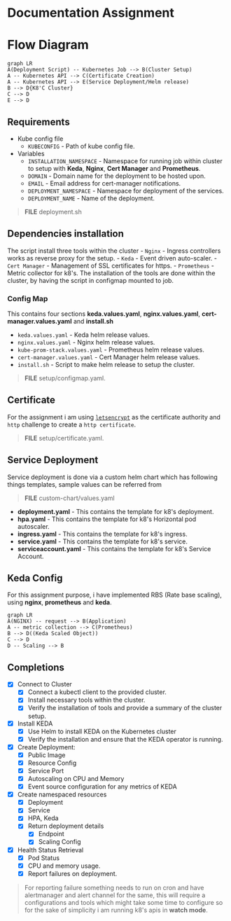 # Documentation Assignment

# Flow Diagram
```mermaid
graph LR
A(Deployment Script) -- Kubernetes Job --> B(Cluster Setup)
A -- Kubernetes API --> C(Certificate Creation)
A -- Kubernetes API --> E(Service Deployment/Helm release)
B --> D{K8'C Cluster}
C --> D
E --> D
```

## Requirements
- Kube config file
	- `KUBECONFIG` - Path of kube config file.
- Variables
	- `INSTALLATION_NAMESPACE` - Namespace for running job within cluster to setup with **Keda**, **Nginx**,  **Cert Manager** and **Prometheus**.
	- `DOMAIN` - Domain name for the deployment to be hosted upon.
	- `EMAIL` - Email address for cert-manager notifications.
	- `DEPLOYMENT_NAMESPACE` - Namespace for deployment of the services.
	- `DEPLOYMENT_NAME` - Name of the deployment.

> **FILE**  deployment.sh

## Dependencies installation
The script install three tools within the cluster
	- `Nginx` - Ingress controllers works as reverse proxy for the setup.
	- `Keda` - Event driven auto-scaler.
	- `Cert Manager` - Management of SSL certificates for https. 
	- `Prometheus` - Metric collector for k8's.
The installation of the tools are done within the cluster, by having the script in configmap mounted to job.

### Config Map
This contains four sections **keda.values.yaml**, **nginx.values.yaml**, **cert-manager.values.yaml** and **install.sh**
- `keda.values.yaml` - Keda helm release values.
- `nginx.values.yaml` - Nginx helm release values.
- `kube-prom-stack.values.yaml` - Prometheus helm release values.
- `cert-manager.values.yaml` - Cert Manager helm release values.
- `install.sh` - Script to make helm release to setup the cluster.

> **FILE**  setup/configmap.yaml.


## Certificate 
For the assignment i am using [`letsencrypt`](https://letsencrypt.org/) as the certificate authority and `http` challenge to create a `http certificate`.
> **FILE**  setup/certificate.yaml.

## Service Deployment
Service deployment is done via a custom helm chart which has following things templates, sample values can be referred from 
> **FILE** custom-chart/values.yaml
- **deployment.yaml** - This contains the template for k8's deployment.
-  **hpa.yaml** - This contains the template for k8's Horizontal pod autoscaler.
- **ingress.yaml** - This contains the template for k8's ingress.
- **service.yaml** - This contains the template for k8's service.
- **serviceaccount.yaml** - This contains the template for k8's Service Account.

## Keda Config
For this assignment purpose, i have implemented RBS (Rate base scaling), using **nginx**, **prometheus** and **keda**. 
```mermaid
graph LR
A(NGINX) -- request --> B(Application)
A -- metric collection --> C(Prometheus)
B --> D((Keda Scaled Object))
C --> D
D -- Scaling --> B
```


## Completions
- [x] Connect to Cluster 
	- [x] Connect a kubectl client to the provided cluster.
	- [x] Install necessary tools within the cluster.
	- [x] Verify the installation of tools and provide a summary of the cluster setup.
- [x] Install KEDA
	- [x] Use Helm to install KEDA on the Kubernetes cluster
	- [x] Verify the installation and ensure that the KEDA operator is running.
- [x] Create Deployment:
	- [x] Public Image
	- [x] Resource Config
	- [x] Service Port
	- [x] Autoscaling on CPU and Memory
	- [x] Event source configuration for any metrics of KEDA
- [x] Create namespaced resources
	- [x] Deployment
	- [x] Service
	- [x] HPA, Keda
	- [x] Return deployment details
		- [x] Endpoint
		- [x] Scaling Config
- [x] Health Status Retrieval
	- [x] Pod Status
	- [x] CPU and memory usage.
	- [x] Report failures on deployment.
>For reporting failure something needs to run on cron and have alertmanager and alert channel for the same, this will require a configurations and tools which might take some time to configure so for the sake of simplicity i am running k8's apis in **watch mode**.